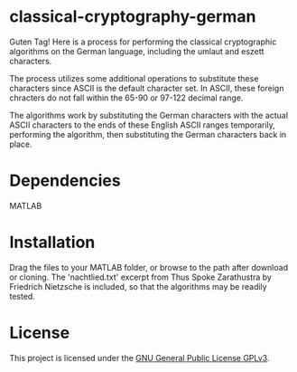 # classical-cryptography-german

Guten Tag!  Here is a process for performing the classical cryptographic algorithms on the German language, including the umlaut and eszett characters.  

The process utilizes some additional operations to substitute these characters since ASCII is the default character set.  In ASCII, these foreign chracters do not fall within the 65-90 or 97-122 decimal range.  

The algorithms work by substituting the German characters with the actual ASCII characters to the ends of these English ASCII ranges temporarily, performing the algorithm, then substituting the German characters back in place.

Dependencies
===
MATLAB  

Installation
===
Drag the files to your MATLAB folder, or browse to the path after download or cloning.  The 'nachtlied.txt' excerpt from Thus Spoke Zarathustra by Friedrich Nietzsche is included, so that the algorithms may be readily tested.

 
License
===

This project is licensed under the [GNU General Public License GPLv3](https://www.gnu.org/licenses/gpl-3.0.en.html).

